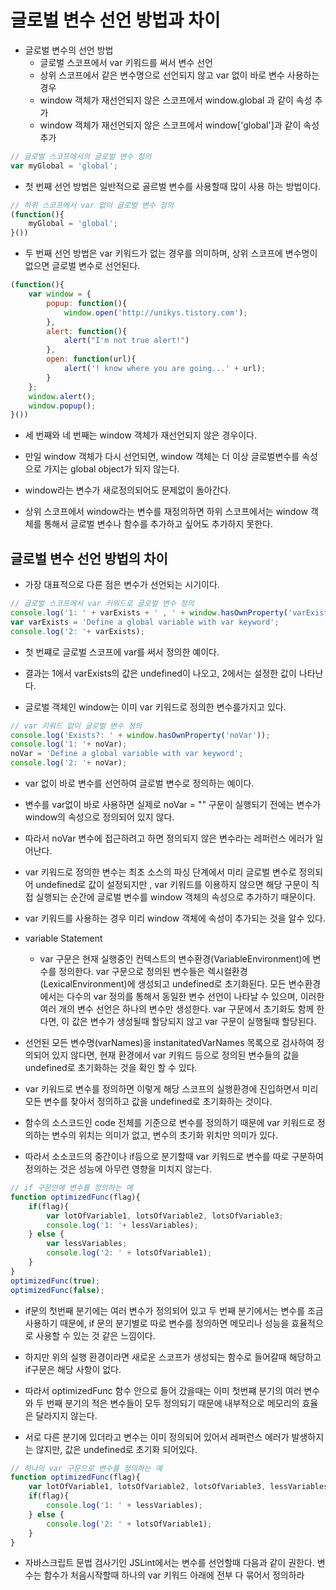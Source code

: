 # 글로벌 변수 선언 방법과 차이

- 글로벌 변수의 선언 방법
    - 글로벌 스코프에서 var 키워드를 써서 변수 선언
    - 상위 스코프에서 같은 변수명으로 선언되지 않고 var 없이 바로 변수 사용하는 경우
    - window 객체가 재선언되지 않은 스코프에서 window.global 과 같이 속성 추가
    - window 객체가 재선언되지 않은 스코프에서 window['global']과 같이 속성 추가

```js
// 글로벌 스코프에서의 글로벌 변수 정의
var myGlobal = 'global';
```

- 첫 번째 선언 방법은 일반적으로 골르벌 변수를 사용할때 많이 사용 하는 방법이다.

```js
// 하위 스코프에서 var 없이 글로벌 변수 정의
(function(){
    myGlobal = 'global';
}())
```

- 두 번째 선언 방법은 var 키워드가 없는 경우를 의미하며, 상위 스코프에 변수명이 없으면 글로벌 변수로 선언된다.

```js
(function(){
    var window = {
        popup: function(){
            window.open('http://unikys.tistory.com');
        },
        alert: function(){
            alert("I'm not true alert!")
        },
        open: function(url){
            alert('! know where you are going...' + url);
        }
    };
    window.alert();
    window.popup();
}())
```

- 세 번째와 네 번째는 window 객체가 재선언되지 않은 경우이다.

- 만일 window 객체가 다시 선언되면, window 객체는 더 이상 글로벌변수를 속성으로 가지는 global object가 되지 않는다.

- window라는 변수가 새로정의되어도 문제없이 돌아간다.

- 상위 스코프에서 window라는 변수를 재정의하면 하위 스코프에서는 window 객체를 통해서 글로벌 변수나 함수를 추가하고 싶어도 추가하지 못한다.

## 글로벌 변수 선언 방법의 차이

- 가장 대표적으로 다른 점은 변수가 선언되는 시기이다.

```js
// 글로벌 스코프에서 var 키워드로 글로벌 변수 정의
console.log('1: ' + varExists + ' , ' + window.hasOwnProperty('varExists'));
var varExists = 'Define a global variable with var keyword';
console.log('2: '+ varExists);
```

- 첫 번쨰로 글로벌 스코프에 var를 써서 정의한 예이다.

- 결과는 1에서 varExists의 값은 undefined이 나오고, 2에서는 설정한 값이 나타난다.

- 글로벌 객체인 window는 이미 var 키워드로 정의한 변수를가지고 있다.

```js
// var 키워드 없이 글로벌 변수 정의
console.log('Exists?: ' + window.hasOwnProperty('noVar'));
console.log('1: '+ noVar);
noVar = 'Define a global variable with var keyword';
console.log('2: '+ noVar);
```

- var 없이 바로 변수를 선언하여 글로벌 변수로 정의하는 예이다.

- 변수를 var없이 바로 사용하면 실제로 noVar = "" 구문이 실행되기 전에는 변수가 window의 속성으로 정의되어 있지 않다.

- 따라서 noVar 변수에 접근하려고 하면 정의되지 않은 변수라는 레퍼런스 에러가 일어난다.

- var 키워드로 정의한 변수는 최초 소스의 파싱 단계에서 미리 글로벌 변수로 정의되어 undefined로 값이 설정되지만 , var 키워드를 이용하지 않으면 해당 구문이 직접 실행되는 순간에 글로벌 변수를 window 객체의 속성으로 추가하기 때문이다.

- var 키워드를 사용하는 경우 미리 window 객체에 속성이 추가되는 것을 알수 있다.

- variable Statement
    - var 구문은 현재 실행중인 컨텍스트의 변수환경(VariableEnvironment)에 변수를 정의한다. var 구문으로 정의된 변수들은 렉시컬환경(LexicalEnvironment)에 생성되고 undefined로 초기화된다. 모든 변수환경에서는 다수의 var 정의를 통해서 동일한 변수 선언이 나타날 수 있으며, 이러한 여러 개의 변수 선언은 하나의 변수만 생성한다. var 구문에서 초기화도 함께 한다면, 이 값은 변수가 생성될때 할당되지 않고 var 구문이 실행될때 할당된다.

- 선언된 모든 변수명(varNames)을 instanitatedVarNames 목록으로 검사하여 정의되어 있지 않다면, 현재 환경에서 var 키워드 등으로 정의된 변수들의 값을 undefined로 초기화하는 것을 확인 할 수 있다. 

- var 키워드로 변수를 정의하면 이렇게 해당 스코프의 실행환경에 진입하면서 미리 모든 변수를 찾아서 정의하고 값을 undefined로 초기화하는 것이다.

- 함수의 소스코드인 code 전체를 기준으로 변수를 정의하기 때문에 var 키워드로 정의하는 변수의 위치는 의미가 없고, 변수의 초기화 위치만 의미가 있다.

- 따라서 소소코드의 중간이나 if등으로 분기할때 var 키워드로 변수를 따로 구분하여 정의하는 것은 성능에 아무런 영향을 미치지 않는다.

```js
// if 구문안에 변수를 정의하는 예
function optimizedFunc(flag){
    if(flag){
        var lotOfVariable1, lotsOfVariable2, lotsOfVariable3;
        console.log('1: '+ lessVariables);
    } else {
        var lessVariables;
        console.log('2: ' + lotsOfVariable1);
    }
}
optimizedFunc(true);
optimizedFunc(false);
```

- if문의 첫번째 분기에는 여러 변수가 정의되어 있고 두 번째 분기에서는 변수를 조금 사용하기 때문에, if 문의 분기별로 따로 변수를 정의하면 메모리나 성능을 효율적으로 사용할 수 있는 것 같은 느낌이다.

- 하지만 위의 실행 환경이라면 새로운 스코프가 생성되는 함수로 들어갈때 해당하고 if구문은 해당 사항이 없다.

- 따라서 optimizedFunc 함수 안으로 들어 갔을때는 이미 첫번쨰 분기의 여러 변수와 두 번째 분기의 적은 변수들이 모두 정의되기 때문에 내부적으로 메모리의 효율은 달라지지 않는다.

- 서로 다른 분기에 있더라고 변수는 이미 정의되어 있어서 레퍼런스 에러가 발생하지는 않지만, 값은 undefined로 초기화 되어있다.

```js
// 하나의 var 구문으로 변수를 정의하는 예
function optimizedFunc(flag){
    var lotOfVariable1, lotsOfVariable2, lotsOfVariable3, lessVariables; 
    if(flag){
        console.log('1: ' + lessVariables);
    } else {
        console.log('2: ' + lotsOfVariable1);
    }
}
```

- 자바스크립트 문법 검사기인 JSLint에서는 변수를 선언할때 다음과 같이 권한다. 변수는 함수가 처음시작할때 하나의 var 키워드 아래에 전부 다 묶어서 정의하라